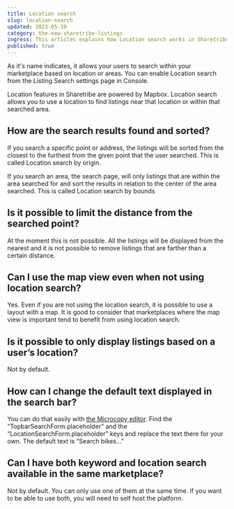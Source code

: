 ```yaml
---
title: Location search
slug: location-search
updated: 2023-05-19
category: the-new-sharetribe-listings
ingress: This articles explains how Location search works in Sharetribe.
published: true
---
```


As it's name indicates, it allows your users to search within your
marketplace based on location or areas. You can enable Location search
from
the Listing Search settings page in Console.

Location features in Sharetribe are powered by Mapbox. Location search allows you to use a location to find listings near that
location or within that searched area.

## How are the search results found and sorted?

If you search a specific point or address, the listings will be sorted
from the closest to the furthest from the given point that the user
searched. This is called Location search by origin.

If you search an area, the search page, will only listings that are
within the area searched for and sort the results in relation to the
center of the area searched. This is called Location search by bounds

## Is it possible to limit the distance from the searched point?

At the moment this is not possible. All the listings will be displayed
from the nearest and it is not possible to remove listings that are
farther than a certain distance.

## Can I use the map view even when not using location search?

Yes. Even if you are not using the location search, it is possible to
use a layout with a map. It is good to consider that marketplaces where
the map view is important tend to benefit from using location search.

## Is it possible to only display listings based on a user’s location?

Not by default.

## How can I change the default text displayed in the search bar?

You can do that easily with
[the Microcopy editor](https://www.sharetribe.com/docs/the-new-sharetribe/how-to-use-microcopy-editor/).
Find the “TopbarSearchForm.placeholder” and the
“LocationSearchForm.placeholder” keys and replace the text there for
your own. The default text is “Search bikes…”

## Can I have both keyword and location search available in the same marketplace?

Not by default. You can only use one of them at the same time. If you
want to be able to use both, you will need to self host the platform.
